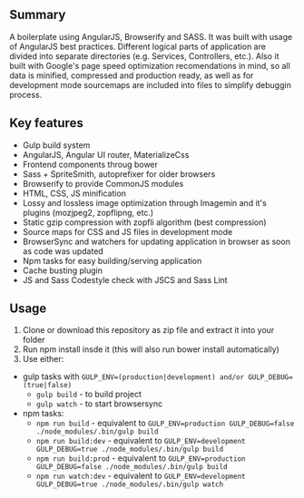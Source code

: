 ## Summary
A boilerplate using AngularJS, Browserify and SASS. It was built with usage of AngularJS best practices. Different logical parts of application are divided into separate directories (e.g. Services, Controllers, etc.). Also it built with Google's page speed optimization recomendations in mind, so all data is minified, compressed and production ready, as well as for development mode sourcemaps are included into files to simplify debuggin process.    

## Key features

- Gulp build system
- AngularJS, Angular UI router, MaterializeCss
- Frontend components throug bower
- Sass + SpriteSmith, autoprefixer for older browsers
- Browserify to provide CommonJS modules
- HTML, CSS, JS minification
- Lossy and lossless image optimization through Imagemin and it's plugins (mozjpeg2, zopflipng, etc.)
- Static gzip compression with zopfli algorithm (best compression)
- Source maps for CSS and JS files in development mode
- BrowserSync and watchers for updating application in browser as soon as code was updated
- Npm tasks for easy building/serving application 
- Cache busting plugin
- JS and Sass Codestyle check with JSCS and Sass Lint

## Usage 

1. Clone or download this repository as zip file and extract it into your folder
2. Run npm install insde it (this will also run bower install automatically)
3. Use either:
  * gulp tasks with `GULP_ENV=(production|development) and/or GULP_DEBUG=(true|false)` 
    - `gulp build` - to build project
    - `gulp watch` - to start browsersync
  * npm tasks:
    - `npm run build` - equivalent to `GULP_ENV=production GULP_DEBUG=false ./node_modules/.bin/gulp build`
    - `npm run build:dev` - equivalent to `GULP_ENV=development GULP_DEBUG=true ./node_modules/.bin/gulp build`
    - `npm run build:prod` - equivalent to `GULP_ENV=production GULP_DEBUG=false ./node_modules/.bin/gulp build`
    - `npm run watch:dev` - equivalent to `GULP_ENV=development GULP_DEBUG=true ./node_modules/.bin/gulp watch`
